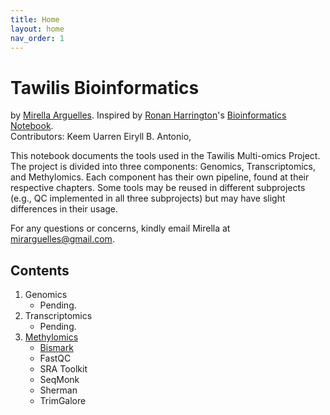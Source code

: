```yaml
---
title: Home
layout: home
nav_order: 1
---
```


# Tawilis Bioinformatics
by [Mirella Arguelles](https://github.com/meruila).
Inspired by [Ronan Harrington](https://github.com/rnnh)'s [Bioinformatics Notebook](https://rnnh.github.io/bioinfo-notebook/).  
Contributors: Keem Uarren Eiryll B. Antonio, 

This notebook documents the tools used in the Tawilis Multi-omics Project. The project is divided into three components: Genomics, Transcriptomics, and Methylomics. Each component has their own pipeline, found at their respective chapters. Some tools may be reused in different subprojects (e.g., QC implemented in all three subprojects) but may have slight differences in their usage. 

For any questions or concerns, kindly email Mirella at [mirarguelles@gmail.com](mailto:mirarguelles@gmail.com).

## Contents
1. Genomics
    - Pending.
2. Transcriptomics
    - Pending.
3. [Methylomics](./docs/methylomics.html)
    - [Bismark](./docs/methylomics/bismark.html)
    - FastQC
    - SRA Toolkit
    - SeqMonk
    - Sherman
    - TrimGalore